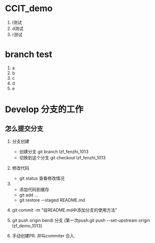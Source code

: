 # CCIT_demo
1. l测试
2. d测试
3. r测试

# branch test
1. a
2. b
3. c
4. d
5. e   

# Develop 分支的工作
## 怎么提交分支
1. 分支创建
    + 创建分支 git branch lzf_fenzhi_1013
    + 切换到这个分支 git checkout lzf_fenzhi_1013
2. 修改代码
    + git status 查看修改情况
3. + 添加代码到缓存
    + git add ...
    + git restore --staged README.md
4. git commit -m "往README.md中添加分支的使用方法"
5. git push origin bendi 分支 (第一次push:git push --set-upstream origin lzf_demo_1013)

6. 手动创建PR. 并叫commiter 合入.
